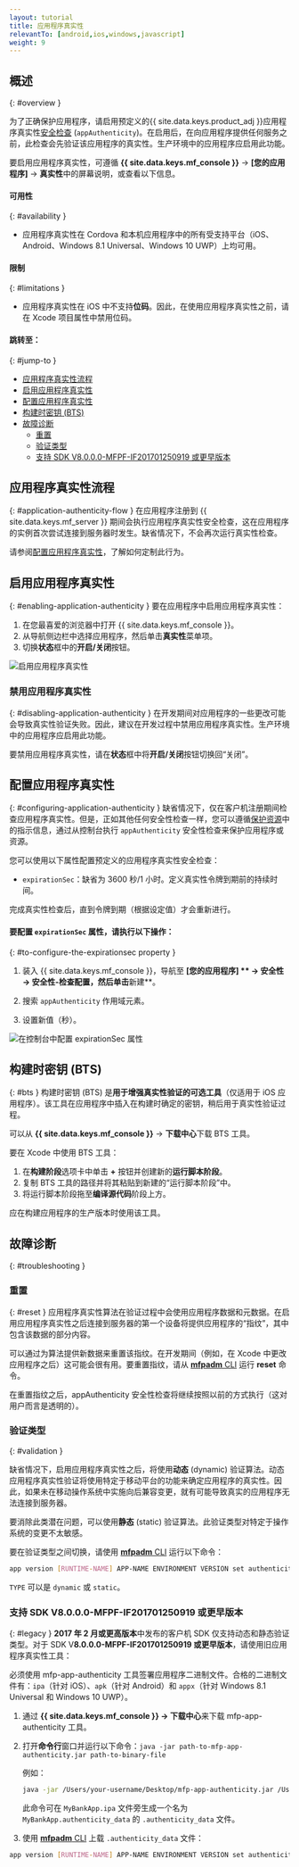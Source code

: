 ```yaml
---
layout: tutorial
title: 应用程序真实性
relevantTo: [android,ios,windows,javascript]
weight: 9
---
```

<!-- NLS_CHARSET=UTF-8 -->
## 概述
{: #overview }

为了正确保护应用程序，请启用预定义的{{ site.data.keys.product_adj }}应用程序真实性[安全检查](../#security-checks) (`appAuthenticity`)。在启用后，在向应用程序提供任何服务之前，此检查会先验证该应用程序的真实性。生产环境中的应用程序应启用此功能。

要启用应用程序真实性，可遵循 **{{ site.data.keys.mf_console }}** → **[您的应用程序]** → **真实性**中的屏幕说明，或查看以下信息。

#### 可用性
{: #availability }
* 应用程序真实性在 Cordova 和本机应用程序中的所有受支持平台（iOS、Android、Windows 8.1 Universal、Windows 10 UWP）上均可用。

#### 限制
{: #limitations }
* 应用程序真实性在 iOS 中不支持**位码**。因此，在使用应用程序真实性之前，请在 Xcode 项目属性中禁用位码。

#### 跳转至：
{: #jump-to }
- [应用程序真实性流程](#application-authenticity-flow)
- [启用应用程序真实性](#enabling-application-authenticity)
- [配置应用程序真实性](#configuring-application-authenticity)
- [构建时密钥 (BTS)](#bts)
- [故障诊断](#troubleshooting)
  - [重置](#reset)
  - [验证类型](#validation)
  - [支持 SDK V8.0.0.0-MFPF-IF201701250919 或更早版本](#legacy)

## 应用程序真实性流程
{: #application-authenticity-flow }
在应用程序注册到 {{ site.data.keys.mf_server }} 期间会执行应用程序真实性安全检查，这在应用程序的实例首次尝试连接到服务器时发生。缺省情况下，不会再次运行真实性检查。

请参阅[配置应用程序真实性](#configuring-application-authenticity)，了解如何定制此行为。

## 启用应用程序真实性
{: #enabling-application-authenticity }
要在应用程序中启用应用程序真实性：

1. 在您最喜爱的浏览器中打开 {{ site.data.keys.mf_console }}。
2. 从导航侧边栏中选择应用程序，然后单击**真实性**菜单项。
3. 切换**状态**框中的**开启/关闭**按钮。

![启用应用程序真实性](enable_application_authenticity.png)

### 禁用应用程序真实性
{: #disabling-application-authenticity }
在开发期间对应用程序的一些更改可能会导致真实性验证失败。因此，建议在开发过程中禁用应用程序真实性。生产环境中的应用程序应启用此功能。

要禁用应用程序真实性，请在**状态**框中将**开启/关闭**按钮切换回“关闭”。

## 配置应用程序真实性
{: #configuring-application-authenticity }
缺省情况下，仅在客户机注册期间检查应用程序真实性。但是，正如其他任何安全性检查一样，您可以遵循[保护资源](../#protecting-resources)中的指示信息，通过从控制台执行 `appAuthenticity` 安全性检查来保护应用程序或资源。

您可以使用以下属性配置预定义的应用程序真实性安全检查：

- `expirationSec`：缺省为 3600 秒/1 小时。定义真实性令牌到期前的持续时间。

完成真实性检查后，直到令牌到期（根据设定值）才会重新进行。

#### 要配置 `expirationSec` 属性，请执行以下操作：
{: #to-configure-the-expirationsec property }
1. 装入 {{ site.data.keys.mf_console }}，导航至 **[您的应用程序] ** → **安全性** → **安全性-检查配置**，然后单击**新建**。

2. 搜索 `appAuthenticity` 作用域元素。

3. 设置新值（秒）。

![在控制台中配置 expirationSec 属性](configuring_expirationSec.png)

## 构建时密钥 (BTS)
{: #bts }
构建时密钥 (BTS) 是**用于增强真实性验证的可选工具**（仅适用于 iOS 应用程序）。该工具在应用程序中插入在构建时确定的密钥，稍后用于真实性验证过程。

可以从 **{{ site.data.keys.mf_console }}** → **下载中心**下载 BTS 工具。

要在 Xcode 中使用 BTS 工具：
1. 在**构建阶段**选项卡中单击 **+** 按钮并创建新的**运行脚本阶段**。
2. 复制 BTS 工具的路径并将其粘贴到新建的“运行脚本阶段”中。
3. 将运行脚本阶段拖至**编译源代码**阶段上方。

应在构建应用程序的生产版本时使用该工具。

## 故障诊断
{: #troubleshooting }

### 重置
{: #reset }
应用程序真实性算法在验证过程中会使用应用程序数据和元数据。在启用应用程序真实性之后连接到服务器的第一个设备将提供应用程序的“指纹”，其中包含该数据的部分内容。

可以通过为算法提供新数据来重置该指纹。在开发期间（例如，在 Xcode 中更改应用程序之后）这可能会很有用。要重置指纹，请从 [**mfpadm** CLI](../../administering-apps/using-cli/) 运行 **reset** 命令。

在重置指纹之后，appAuthenticity 安全性检查将继续按照以前的方式执行（这对用户而言是透明的）。

### 验证类型
{: #validation }

缺省情况下，启用应用程序真实性之后，将使用**动态** (dynamic) 验证算法。动态应用程序真实性验证将使用特定于移动平台的功能来确定应用程序的真实性。因此，如果未在移动操作系统中实施向后兼容变更，就有可能导致真实的应用程序无法连接到服务器。

要消除此类潜在问题，可以使用**静态** (static) 验证算法。此验证类型对特定于操作系统的变更不太敏感。

要在验证类型之间切换，请使用 [**mfpadm** CLI](../../administering-apps/using-cli/) 运行以下命令：

```bash
app version [RUNTIME-NAME] APP-NAME ENVIRONMENT VERSION set authenticity-validation TYPE
```
`TYPE` 可以是 `dynamic` 或 `static`。

### 支持 SDK V8.0.0.0-MFPF-IF201701250919 或更早版本
{: #legacy }
**2017 年 2 月或更高版本**中发布的客户机 SDK 仅支持动态和静态验证类型。对于 SDK V**8.0.0.0-MFPF-IF201701250919 或更早版本**，请使用旧应用程序真实性工具：

必须使用 mfp-app-authenticity 工具签署应用程序二进制文件。合格的二进制文件有：`ipa`（针对 iOS）、`apk`（针对 Android）和 `appx`（针对 Windows 8.1 Universal 和 Windows 10 UWP）。

1. 通过 **{{ site.data.keys.mf_console }} → 下载中心**来下载 mfp-app-authenticity 工具。
2. 打开**命令行**窗口并运行以下命令：`java -jar path-to-mfp-app-authenticity.jar path-to-binary-file`

   例如：

   ```bash
   java -jar /Users/your-username/Desktop/mfp-app-authenticity.jar /Users/your-username/Desktop/MyBankApp.ipa
   ```

   此命令可在 `MyBankApp.ipa` 文件旁生成一个名为 `MyBankApp.authenticity_data` 的 `.authenticity_data` 文件。
3. 使用 [**mfpadm** CLI](../../administering-apps/using-cli/) 上载 `.authenticity_data` 文件：
  ```bash
  app version [RUNTIME-NAME] APP-NAME ENVIRONMENT VERSION set authenticity-data FILE
  ```
